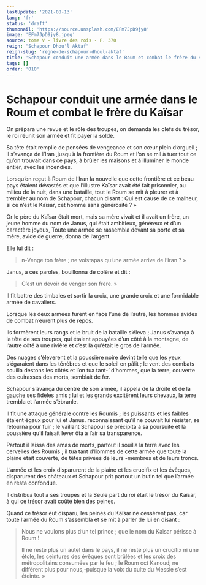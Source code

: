 ```yaml
---
lastUpdate: '2021-08-13'
lang: 'fr'
status: 'draft'
thumbnail: 'https://source.unsplash.com/EFm7JpD9jy8'
image: 'EFm7JpD9jy8.jpeg'
source: tome V - livre des rois - P. 370
reign: "Schapour Dhou'l Aktaf"
reign-slug: 'regne-de-schapour-dhoul-aktaf'
title: 'Schapour conduit une armée dans le Roum et combat le frère du Kaïsar | Le Livre des Rois | Shâhnâmeh'
tags: []
order: '010'
---
```


<!-- LTeX: language=fr -->

# Schapour conduit une armée dans le Roum et combat le frère du Kaïsar

On prépara une revue et le rôle des troupes, on demanda les clefs du trésor, le roi réunit son armée et fit payer la solde.

Sa tête était remplie de pensées de vengeance et son cœur plein d’orgueil ; il s’avança de l’Iran ,jusqu’à la frontière du Roum et l’on se mil à tuer tout ce qu’on trouvait dans ce pays, à brûler les maisons et à illuminer le monde entier, avec les incendies.

Lorsqu’on reçut à Roum de l’Iran la nouvelle que cette frontière et ce beau pays étaient dévastés et que l’illustre Kaïsar avait été fait prisonnier, au milieu de la nuit, dans une bataille, tout le Roum se mit à pleurer et à trembler au nom de Schapour, chacun disant : Qui est cause de ce malheur, si ce n’est le Kaïsar, cet homme sans générosité ? »

Or le père du Kaïsar était mort, mais sa mère vivait et il avait un frère, un jeune homme du nom de Janus, qui était ambitieux, généreux et d’un caractère joyeux, Toute une armée se rassembla devant sa porte et sa mère, avide de guerre, donna de l’argent.

Elle lui dit :

> n-Venge ton frère ; ne voistapas qu’une armée arrive de l’Iran ? »

Janus, à ces paroles, bouillonna de colère et dit :

> C’est un devoir de venger son frère. »

Il fit battre des timbales et sortir la croix, une grande croix et une formidable armée de cavaliers.

Lorsque les deux armées furent en face l’une de l’autre, les hommes avides de combat n’eurent plus de repos.

Ils formèrent leurs rangs et le bruit de la bataille s’éleva ; Janus s’avança à la tête de ses troupes, qui étaient appuyées d’un côté à la montagne, de l’autre côté à une rivière et c’est là qu’était le gros de l’armée.

Des nuages s’éleverent et la poussière noire devint telle que les yeux s’égaraient dans les ténèbres et que le soleil en pâlit ; le vent des combats souilla destons les côtés et l’on tua tant-’ d’hommes, que la terre, couverte des cuirasses des morts, semblait de fer.

Schapour s’avança du centre de son armée, il appela de la droite et de la gauche ses fidèles amis ; lui et les grands excitèrent leurs chevaux, la terre trembla et l’armée s’ébranle.

Il fit une attaque générale contre les Roumis ; les puissants et les faibles étaient égaux pour lui et Janus. reconnaissant qu’il ne pouvait lui résister, se retourna pour fuir ; le vaillant Schapour se précipita à sa poursuite et la poussière qu’il faisait lever ôta à l’air sa transparence.

Partout il laissa des amas de morts, partout il souilla la terre avec les cervelles des Roumis ; il tua tant d’liommes de cette armée que toute la plaine était couverte, de têtes privées de leurs -membres et de leurs troncs.

L’armée et les croix disparurent de la plaine et les crucifix et les évêques, disparurent des châteaux et Schapour prit partout un butin tel que l’armée en resta confondue.

Il distribua tout à ses troupes et la Seule part du roi était le trésor du Kaïsar, à qui ce trésor avait coûté bien des peines.

Quand ce trésor eut disparu, les peines du Kaïsar ne cessèrent pas, car toute l’armée du Roum s’assembla et se mit à parler de lui en disant :

> Nous ne voulons plus d’un tel prince ; que le nom du Kaïsar périsse à Roum !
>
> Il ne reste plus un autel dans le pays, il ne reste plus un crucifix ni une étole, les ceintures des évêques sont brûlées et les croix des métropolitains consumées par le feu ; le Roum oct Kanoudj ne diffèrent plus pour nous,-puisque la voix du culte du Messie s’est éteinte. »
